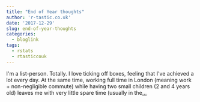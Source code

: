 ```yaml
---
title: "End of Year thoughts"
author: 'r-tastic.co.uk'
date: '2017-12-29'
slug: end-of-year-thoughts
categories:
  - bloglink
tags:
  - rstats
  - rtasticcouk
---
```


I'm a list-person. Totally. I love ticking off boxes, feeling that I've achieved a lot every day. At the same time, working full time in London (meaning work + non-negligible commute) while having two small children (2 and 4 years old) leaves me with very little spare time (usually in the[... <i class="fas fa-external-link-alt"></i>](https://r-tastic.co.uk/post/end-of-year-thoughts/)

